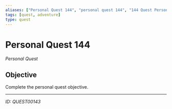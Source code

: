 ```yaml
---
aliases: ["Personal Quest 144", "personal quest 144", "144 Quest Personal"]
tags: [quest, adventure]
type: quest
---
```


# Personal Quest 144

*Personal Quest*

## Objective
Complete the personal quest objective.

---
*ID: QUEST00143*
